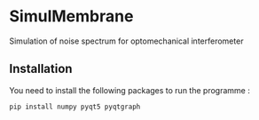 # SimulMembrane
Simulation of noise spectrum for optomechanical interferometer

## Installation

You need to install the following packages to run the programme :

```
pip install numpy pyqt5 pyqtgraph
```

